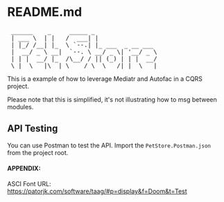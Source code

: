 # README.md
 <pre>
 ______    _     _____ _                 
 | ___ \  | |   /  ___| |                
 | |_/ /__| |_  \ `--.| |_ ___  _ __ ___ 
 |  __/ _ \ __|  `--. \ __/ _ \| '__/ _ \
 | | |  __/ |_  /\__/ / || (_) | | |  __/
 \_|  \___|\__| \____/ \__\___/|_|  \___|
</pre>                                         
 
This is a example of how to leverage Mediatr and Autofac in a CQRS project.

Please note that this is simplified, it's not illustrating how to msg between modules.        


## API Testing
You can use Postman to test the API. Import the `PetStore.Postman.json` from the project root.


#### APPENDIX:

ASCI Font URL: https://patorjk.com/software/taag/#p=display&f=Doom&t=Test
